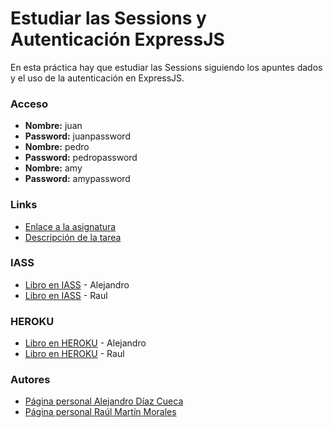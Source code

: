 # Estudiar las Sessions y Autenticación ExpressJS
En esta práctica hay que estudiar las Sessions siguiendo los apuntes dados y el uso de la autenticación en ExpressJS.

### Acceso

- **Nombre:** juan
- **Password:** juanpassword
- **Nombre:** pedro
- **Password:** pedropassword
- **Nombre:** amy
- **Password:** amypassword

###  Links

- [Enlace a la asignatura](https://campusvirtual.ull.es/1617/course/view.php?id=1136)
- [Descripción de la tarea](https://casianorodriguezleon.gitbooks.io/ull-esit-1617/content/practicas/practicasessions.html)

### IASS

- [Libro en IASS](http://10.6.129.178:8085/) - Alejandro
- [Libro en IASS](http://10.6.129.214:8086/) - Raul

### HEROKU

- [Libro en HEROKU](https://p5dsi.herokuapp.com/) - Alejandro
- [Libro en HEROKU](https://pract05.herokuapp.com/) - Raul

### Autores

- [Página personal Alejandro Díaz Cueca](https://alejandrdiaz.github.io/)
- [Página personal Raúl Martín Morales](https://alu0100769579.github.io/RaulMartinMorales/)


